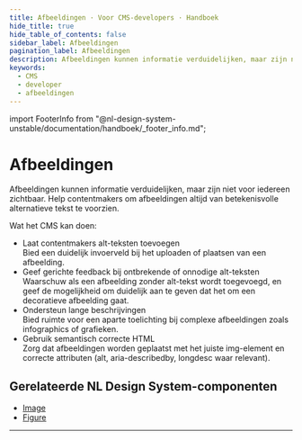 ```yaml
---
title: Afbeeldingen · Voor CMS-developers · Handboek
hide_title: true
hide_table_of_contents: false
sidebar_label: Afbeeldingen
pagination_label: Afbeeldingen
description: Afbeeldingen kunnen informatie verduidelijken, maar zijn niet voor iedereen zichtbaar. Help contentmakers om afbeeldingen altijd van betekenisvolle alternatieve tekst te voorzien.
keywords:
  - CMS
  - developer
  - afbeeldingen
---
```


<!-- @license CC0-1.0 -->

import FooterInfo from "@nl-design-system-unstable/documentation/handboek/\_footer_info.md";

# Afbeeldingen

Afbeeldingen kunnen informatie verduidelijken, maar zijn niet voor iedereen zichtbaar. Help contentmakers om afbeeldingen altijd van betekenisvolle alternatieve tekst te voorzien.

Wat het CMS kan doen:

- Laat contentmakers alt-teksten toevoegen  
  Bied een duidelijk invoerveld bij het uploaden of plaatsen van een afbeelding.
- Geef gerichte feedback bij ontbrekende of onnodige alt-teksten  
  Waarschuw als een afbeelding zonder alt-tekst wordt toegevoegd, en geef de mogelijkheid om duidelijk aan te geven dat het om een decoratieve afbeelding gaat.
- Ondersteun lange beschrijvingen  
  Bied ruimte voor een aparte toelichting bij complexe afbeeldingen zoals infographics of grafieken.
- Gebruik semantisch correcte HTML  
  Zorg dat afbeeldingen worden geplaatst met het juiste img-element en correcte attributen (alt, aria-describedby, longdesc waar relevant).

## Gerelateerde NL Design System-componenten

- [Image](/image)
- [Figure](/figure)

---

<FooterInfo />
